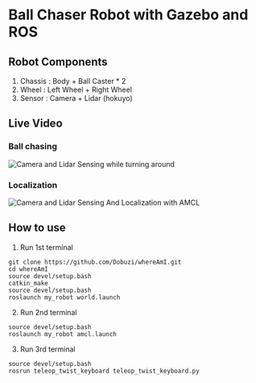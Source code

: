 # Ball Chaser Robot with Gazebo and ROS

## Robot Components

1. Chassis : Body + Ball Caster * 2
2. Wheel : Left Wheel + Right Wheel
3. Sensor : Camera + Lidar (hokuyo)

## Live Video

### Ball chasing
![Camera and Lidar Sensing while turning around](ballChaser.gif)

### Localization
![Camera and Lidar Sensing And Localization with AMCL](whereAmI.gif)

## How to use

1. Run 1st terminal
```
git clone https://github.com/Dobuzi/whereAmI.git
cd whereAmI
source devel/setup.bash
catkin_make
source devel/setup.bash
roslaunch my_robot world.launch
```
2. Run 2nd terminal
```
source devel/setup.bash
roslaunch my_robot amcl.launch
```

3. Run 3rd terminal
```
source devel/setup.bash
rosrun teleop_twist_keyboard teleop_twist_keyboard.py
```

